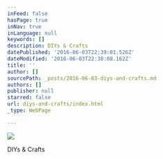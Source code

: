 ```yaml
---
inFeed: false
hasPage: true
inNav: true
inLanguage: null
keywords: []
description: DIYs & Crafts
datePublished: '2016-06-03T22:39:01.526Z'
dateModified: '2016-06-03T22:38:08.162Z'
title: ''
author: []
sourcePath: _posts/2016-06-03-diys-and-crafts.md
authors: []
publisher: null
starred: false
url: diys-and-crafts/index.html
_type: WebPage

---
```

![](https://the-grid-user-content.s3-us-west-2.amazonaws.com/e8b1a58c-73bf-44d4-92b4-eb6dde9cf691.jpg)

DIYs & Crafts